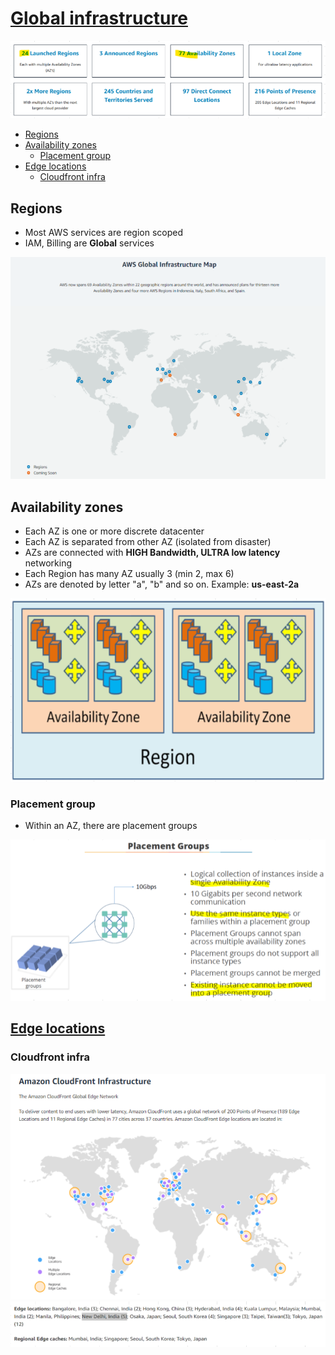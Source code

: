 # [Global infrastructure](https://aws.amazon.com/about-aws/global-infrastructure/)
<img src="images/global_infra.png">

- [Regions](#regions)
- [Availability zones](#availability-zones)
  - [Placement group](#placement-group)
- [Edge locations](#edge-locations)
  - [Cloudfront infra](#cloudfront-infra)

## Regions
- Most AWS services are region scoped
- IAM, Billing are **Global** services
<img src="images/regions.png">

## Availability zones
- Each AZ is one or more discrete datacenter
- Each AZ is separated from other AZ (isolated from disaster)										
- AZs are connected with **HIGH Bandwidth, ULTRA low latency** networking										
- Each Region has many AZ usually 3 (min 2, max 6)
- AZs are denoted by letter "a", "b" and so on. Example: **us-east-2a**
<img src="images/az.png">

### Placement group
- Within an AZ, there are placement groups
<img src="images/placement_groups.png">

## [Edge locations](https://aws.amazon.com/cloudfront/features/)
### Cloudfront infra
<img src="images/cloudfront_infra.png">

<img src="images/edge_locations.png">
